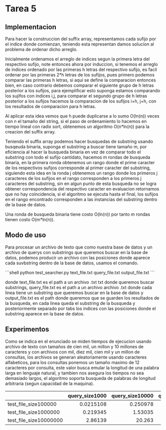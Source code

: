 # Tarea 5

## Implementacion

Para hacer la construccion del suffix array, representamos cada sufijo por el indice donde comienzan, teniendo esta representan damos solucion al problema de ordenar dicho arreglo.

Inicialmente ordenamos el arreglo de indices segun la primera letra del respectivo sufijo, note entonces ahora por induccion, si tenemos el arreglo de indices ordenado por las primeras h letras del respectivo sufijo, es facil ordenar por las primeras 2*h letras de los sufijos, pues primero podemos comparar las primeras h letras, si aqui se define la comparacion entonces bien, en caso contrario debemos comparar el siguiente grupo de h letras posterior a los sufijos, para ejemplificar esto suponga estamos comparando los sujifos con indices i,j, para comparar el segundo grupo de h letras posterior a los sufijos hacemos la comparacion de los sufijos i+h, j+h, con los resultados de comparacion para h letras.

Al aplicar esta idea vemos que h puede duplicarse a lo sumo O(ln(n)) veces con n el tamaño del string, si el paso de ordenamiento lo hacemos en tiempo lineal con radix sort, obtenemos un algoritmo O(n*ln(n)) para la creacion del suffix array.

Teniendo el suffix array podemos hacer busquedas de substring usando busqeuda binaria, suponga el substring a buscar tiene tamaño m, por eficiencia al hacer la busqueda binaria en vez de comparar todo el substring con todo el sufijo cantidato, hacemos m rondas de busqueda binaria, en la primera ronda obtenemos un rango donde el prime caracter de los respectivos sufijos corresponde al primer caracter del substring, siguiendo esta idea en la ronda j obtenemos un rango donde los primeros j caracteres de los sufijos en el rango corresponden a los primeros j caracteres del substring, sin en algun punto de esta busqueda no se logra obtener correspondencia del respectivo caracter en evaluacion retornamos que no hay coincidencia, si el algoritmo se ejecuta hasta el final, los sufijos en el rango encontrado corresponden a las instancias del substring dentro de la base de datos.

Una ronda de busqueda binaria tiene costo O(ln(n)) por tanto m rondas tienen costo O(m*ln(n)).

## Modo de uso

Para procesar un archivo de texto que como nuestra base de datos y un archivo de querys con substrings que queremos buscar en la base de datos, podemos producir un archivo con las posiciones donde aparece cada suvbstring dentro de la base de datos, usamos el comando.

´´´shell
python test_searcher.py text_file.txt query_file.txt output_file.txt
´´´

donde text_file.txt es el path a un archivo .txt txt donde queremos buscar substrings, query_file.txt es el path a un archivo archivo .txt donde cada linea tiene un substring que queremos buscar en la base de datos y output_file.txt es el path donde queremos que se guarden los resultados de la busqueda, en cada linea queda el substring de la busqueda y posteriormente separado por tabs los indices con las posiciones donde el substring aparece en la base de datos.

## Experimentos

Como se indica en el enunciado se miden tiempos de ejecucion usando archivo de texto con tamaños de cien mil, un millon y 10 millones de caracteres y con archivos con mil, diez mil, cien mil y un millon de consultas, los archivos se generan aleatoriamente usando caracteres alfabeticos, para los consultas ponemos un tamaño maximo de 12 caracteres por consulta, este valor busca emular la longitud de una palabra larga en lenguaje natural, y tambien nos asegura los tiempos no sea demasiado largos, el algoritmo soporta busqueda de palabras de longitud arbitraria (segun capacidad de la maquina).

|                        |   query_size1000 |   query_size10000 |   query_size100000 |   query_size1000000 |
|:-----------------------|-----------------:|------------------:|-------------------:|--------------------:|
| test_file_size100000   |        0.0215108 |          0.250978 |            2.10678 |             19.8825 |
| test_file_size1000000  |        0.219345  |          1.53035  |           15.1684  |            149.886  |
| test_file_size10000000 |        2.86139   |         20.263    |          205.038   |           2018.58   |
